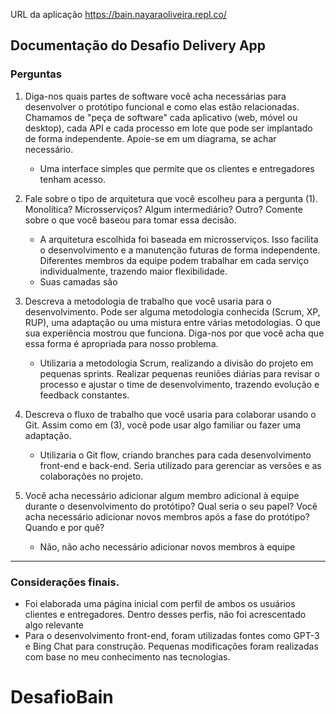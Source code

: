 URL da aplicação
https://bain.nayaraoliveira.repl.co/

## Documentação do Desafio Delivery App

### Perguntas

1. Diga-nos quais partes de software você acha necessárias para desenvolver o protótipo funcional e como elas estão relacionadas. Chamamos de "peça de software" cada aplicativo (web, móvel ou desktop), cada API e cada processo em lote que pode ser implantado de forma independente. Apoie-se em um diagrama, se achar necessário.

   - Uma interface simples que permite que os clientes e entregadores tenham acesso.

2. Fale sobre o tipo de arquitetura que você escolheu para a pergunta (1). Monolítica? Microsserviços? Algum intermediário? Outro? Comente sobre o que você baseou para tomar essa decisão.

   - A arquitetura escolhida foi baseada em microsserviços. Isso facilita o desenvolvimento e a manutenção futuras de forma independente. Diferentes membros da equipe podem trabalhar em cada serviço individualmente, trazendo maior flexibilidade.
   - Suas camadas são 

3. Descreva a metodologia de trabalho que você usaria para o desenvolvimento. Pode ser alguma metodologia conhecida (Scrum, XP, RUP), uma adaptação ou uma mistura entre várias metodologias. O que sua experiência mostrou que funciona. Diga-nos por que você acha que essa forma é apropriada para nosso problema.

   - Utilizaria a metodologia Scrum, realizando a divisão do projeto em pequenas sprints. Realizar pequenas reuniões diárias para revisar o processo e ajustar o time de desenvolvimento, trazendo evolução e feedback constantes.

4. Descreva o fluxo de trabalho que você usaria para colaborar usando o Git. Assim como em (3), você pode usar algo familiar ou fazer uma adaptação.

   - Utilizaria o Git flow, criando branches para cada desenvolvimento front-end e back-end. Seria utilizado para gerenciar as versões e as colaborações no projeto.

5. Você acha necessário adicionar algum membro adicional à equipe durante o desenvolvimento do protótipo? Qual seria o seu papel? Você acha necessário adicionar novos membros após a fase do protótipo? Quando e por quê?

   - Não, não acho necessário adicionar novos membros à equipe
-----
### Considerações finais. 
- Foi elaborada uma página inicial com perfil de ambos os usuários clientes e entregadores. Dentro desses perfis, não foi acrescentado algo relevante
- Para o desenvolvimento front-end, foram utilizadas fontes como GPT-3 e Bing Chat para construção. Pequenas modificações foram realizadas com base no meu conhecimento nas tecnologias.


# DesafioBain
